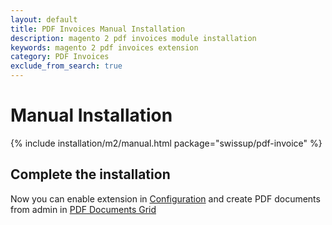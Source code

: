 ```yaml
---
layout: default
title: PDF Invoices Manual Installation
description: magento 2 pdf invoices module installation
keywords: magento 2 pdf invoices extension
category: PDF Invoices
exclude_from_search: true
---
```


# Manual Installation

{% include installation/m2/manual.html package="swissup/pdf-invoice" %}

## Complete the installation

Now you can enable extension in [Configuration][configuration] and create PDF documents from admin in [PDF Documents Grid][create_pdf]

[create_pdf]: /m2/extensions/pdf-invoices/create-pdf-template
[configuration]: /m2/extensions/pdf-invoices/configuration

